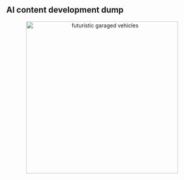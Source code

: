 ## AI content development dump

<p align="center"><img src="https://cdn.discordapp.com/attachments/1068962108093513739/1202080445899214868/spoonfedweb_entering_the_garage_as_a_police_interceptor_vehicle_bd970681-7b10-40c5-851c-ac9cc9a1a86d.png?ex=65cc27a7&is=65b9b2a7&hm=544bb769c73f258c6a3253f10c12cf1667a6e195683a9d74900b50ef1cf1b28d&" width="400" alt="futuristic garaged vehicles"></a></p>
